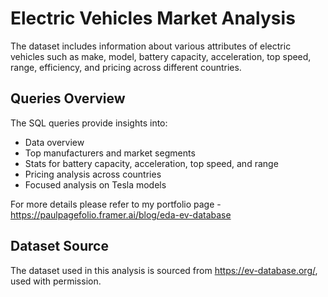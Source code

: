 # Electric Vehicles Market Analysis

The dataset includes information about various attributes of electric vehicles such as make, model, battery capacity, acceleration, top speed, range, efficiency, and pricing across different countries.

## Queries Overview

The SQL queries provide insights into:

- Data overview
- Top manufacturers and market segments
- Stats for battery capacity, acceleration, top speed, and range
- Pricing analysis across countries
- Focused analysis on Tesla models

For more details please refer to my portfolio page - https://paulpagefolio.framer.ai/blog/eda-ev-database

## Dataset Source

The dataset used in this analysis is sourced from https://ev-database.org/, used with permission.
